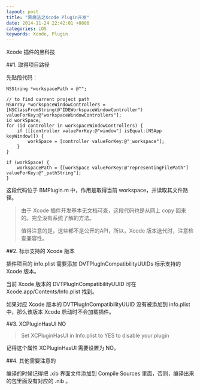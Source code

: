 ```yaml
---
layout: post
title: "黑魔法之Xcode Plugin开发"
date: 2014-11-24 22:42:01 +0800
categories: iOS
keywords: Xcode, Plugin
---
```


Xcode 插件的黑科技

##1. 取得项目路径

先贴段代码：

    NSString *workspacePath = @"";

    // to find current project path
    NSArray *workspaceWindowControllers = [NSClassFromString(@"IDEWorkspaceWindowController") valueForKey:@"workspaceWindowControllers"];
    id workSpace;
    for (id controller in workspaceWindowControllers) {
        if ([[controller valueForKey:@"window"] isEqual:[NSApp keyWindow]]) {
            workSpace = [controller valueForKey:@"_workspace"];
        }
    }

    if (workSpace) {
        workspacePath = [[workSpace valueForKey:@"representingFilePath"] valueForKey:@"_pathString"];
    }

这段代码位于 BMPlugin.m 中，作用是取得当前 workspace，并读取其文件路径。

 <!-- more -->

> 由于 Xcode 插件开发基本无文档可查，这段代码也是从网上 copy 回来的。完全没有系统了解的方法。
>
> 值得注意的是，这些都不是公开的API，所以，Xcode 版本迭代时，注意检查兼容性。
>

##2. 标示支持的 Xcode 版本

插件项目的 info.plist 需要添加 DVTPlugInCompatibilityUUIDs 标示支持的 Xcode 版本。

当前 Xcode 版本的 DVTPlugInCompatibilityUUID 可在 Xcode.app/Contents/Info.plist 找到。

如果对应 Xcode 版本的 DVTPlugInCompatibilityUUID 没有被添加到 info.plist 中，那么该版本 Xcode 启动时不会加载插件。

##3. XCPluginHasUI NO

> Set XCPluginHasUI in Info.plist to YES to disable your plugin

记得这个属性 XCPluginHasUI 需要设置为 NO。

##4. 其他需要注意的

编译的时候记得把 .xib 界面文件添加到 Compile Sources 里面，否则，编译出来的包里面没有对应的 .nib 。
